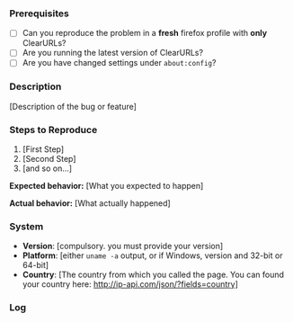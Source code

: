 <!--
Thanks for wanting to report an issue you've found. Please delete
this text and fill in the template below. If unsure about something, just do as
best as you're able.

Note that it will be much easier for us to fix the issue if a test case that
reproduces the problem is provided. Ideally this test case should not have any
external dependencies. We understand that it is not always possible to reduce
your code to a small test case, but we would appreciate to have as much data as
possible. Thank you!
-->

### Prerequisites
<!--
You do not have to reinstall Firefox or disable all addons. You can just create a new profile that only has ClearURLs installed and where no settings are changed. Instructions can be found here: https://support.mozilla.org/en-US/kb/profile-manager-create-and-remove-firefox-profiles
-->
* [ ] Can you reproduce the problem in a **fresh** firefox profile with **only** ClearURLs?
* [ ] Are you running the latest version of ClearURLs?
* [ ] Are you have changed settings under `about:config`?

### Description

[Description of the bug or feature]

### Steps to Reproduce

1. [First Step]
2. [Second Step]
3. [and so on...]

**Expected behavior:** [What you expected to happen]

**Actual behavior:** [What actually happened]

### System
* **Version**: [compulsory. you must provide your version]
* **Platform**: [either `uname -a` output, or if Windows, version and 32-bit or
  64-bit]
* **Country**: [The country from which you called the page. You can found your country here: http://ip-api.com/json/?fields=country]

### Log
<!-- Please enable the log functionality of ClearURLs and attach the exported log to this bug report. -->
<!-- Here you can find a step by step tutorial "How to enable logging in ClearURLs": https://www.youtube-nocookie.com/embed/Rm1YkwXQDSM -->
